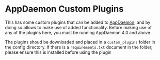 # AppDaemon Custom Plugins
This has some custom plugins that can be added to [AppDaemon](https://appdaemon.readthedocs.io/en/latest/), and by doing so allows to make use of added functionality.
Before making use of any of the plugins here, you must be running AppDaemon 4.0 and above

The plugins shoud be downloaded and placed in a ``custom_plugins`` folder in the config directory. If there is a `requirements.txt` document in the folder, please ensure
this is installed before using the plugin
